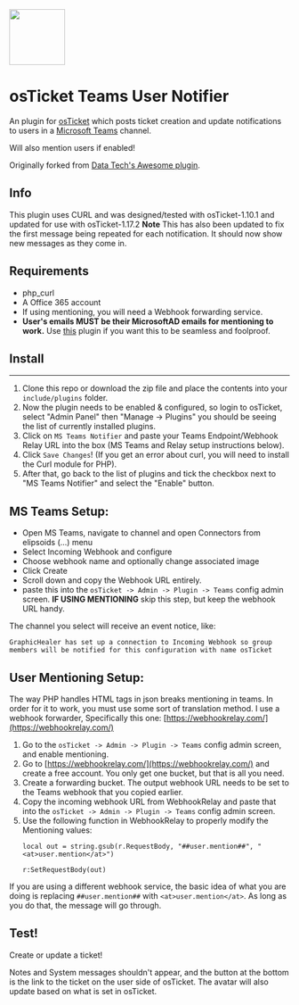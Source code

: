 <img src="https://devblogs.microsoft.com/microsoft365dev/wp-content/uploads/sites/73/2021/08/teams.svg" width="100" height="100">

osTicket Teams User Notifier
==============
An plugin for [osTicket](https://osticket.com) which posts ticket creation and update notifications to users in a [Microsoft Teams](https://products.office.com/en-us/microsoft-teams/group-chat-software) channel. 

Will also mention users if enabled!

Originally forked from [Data Tech's Awesome plugin](https://github.com/Data-Tech-International/osTicket-Microsoft-Teams-plugin).

Info
------
This plugin uses CURL and was designed/tested with osTicket-1.10.1 and updated for use with osTicket-1.17.2
**Note** This has also been updated to fix the first message being repeated for each notification. It should now show new messages as they come in.

## Requirements
- php_curl
- A Office 365 account
- If using mentioning, you will need a Webhook forwarding service.
- **User's emails MUST be their MicrosoftAD emails for mentioning to work.** Use [this](https://github.com/cbasolutions/osTicket-Plugins/tree/master/auth-openid-MS) plugin if you want this to be seamless and foolproof.

## Install
--------
1. Clone this repo or download the zip file and place the contents into your `include/plugins` folder.
2. Now the plugin needs to be enabled & configured, so login to osTicket, select "Admin Panel" then "Manage -> Plugins" you should be seeing the list of currently installed plugins.
3. Click on `MS Teams Notifier` and paste your Teams Endpoint/Webhook Relay URL into the box (MS Teams and Relay setup instructions below). 
5. Click `Save Changes`! (If you get an error about curl, you will need to install the Curl module for PHP). 
6. After that, go back to the list of plugins and tick the checkbox next to "MS Teams Notifier" and select the "Enable" button.

## MS Teams Setup:
- Open MS Teams, navigate to channel and open Connectors from elipsoids (...) menu
- Select Incoming Webhook and configure
- Choose webhook name and optionally change associated image
- Click Create
- Scroll down and copy the Webhook URL entirely.
- paste this into the `osTicket -> Admin -> Plugin -> Teams` config admin screen. **IF USING MENTIONING** skip this step, but keep the webhook URL handy.

The channel you select will receive an event notice, like:
```
GraphicHealer has set up a connection to Incoming Webhook so group members will be notified for this configuration with name osTicket
```

## User Mentioning Setup:
The way PHP handles HTML tags in json breaks mentioning in teams. In order for it to work, you must use some sort of translation method. I use a webhook forwarder, Specifically this one: [https://webhookrelay.com/](https://webhookrelay.com/)

1. Go to the `osTicket -> Admin -> Plugin -> Teams` config admin screen, and enable mentioning.
2. Go to [https://webhookrelay.com/](https://webhookrelay.com/) and create a free account. You only get one bucket, but that is all you need.
3. Create a forwarding bucket. The output webhook URL needs to be set to the Teams webhook that you copied earlier.
4. Copy the incoming webhook URL from WebhookRelay and paste that into the `osTicket -> Admin -> Plugin -> Teams` config admin screen.
5. Use the following function in WebhookRelay to properly modify the Mentioning values:
    ```
    local out = string.gsub(r.RequestBody, "##user.mention##", "<at>user.mention</at>")
    
    r:SetRequestBody(out)
    ```
If you are using a different webhook service, the basic idea of what you are doing is replacing `##user.mention##` with `<at>user.mention</at>`. As long as you do that, the message will go through.

## Test!
Create or update a ticket!

Notes and System messages shouldn't appear, and the button at the bottom
is the link to the ticket on the user side of osTicket.
The avatar will also update based on what is set in osTicket.
